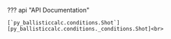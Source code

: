 ??? api "API Documentation"

    [`py_ballisticcalc.conditions.Shot`][py_ballisticcalc.conditions._conditions.Shot]<br>
